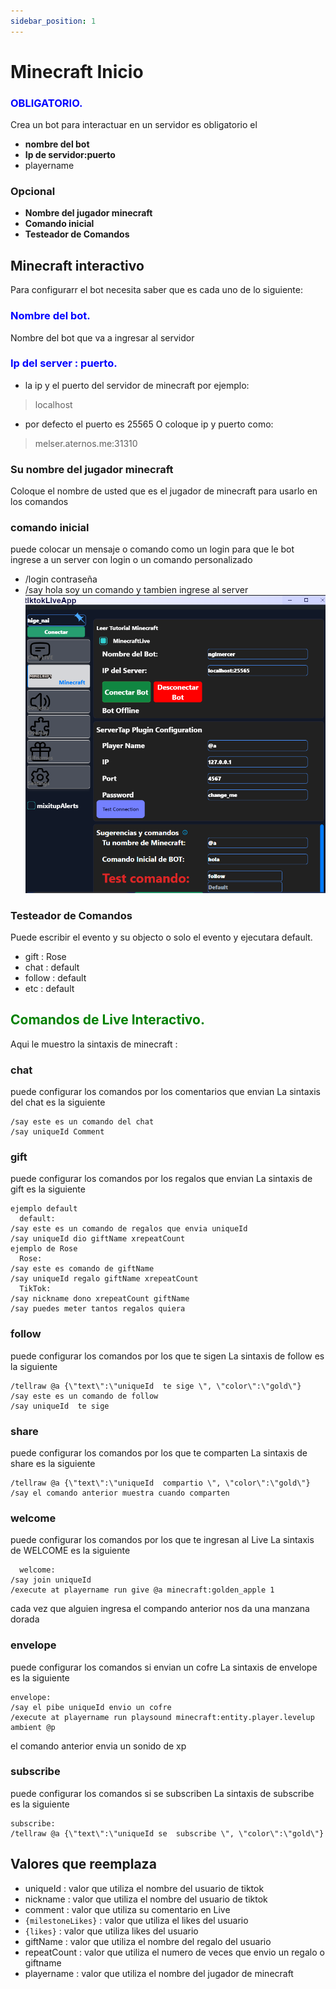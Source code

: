 ```yaml
---
sidebar_position: 1
---
```

# Minecraft Inicio
### <font color="blue">OBLIGATORIO.</font>
Crea un bot para interactuar en un servidor
es obligatorio el
- **nombre del bot** 
- **Ip de servidor:puerto** 
- playername
### Opcional
- **Nombre del jugador minecraft**
- **Comando inicial**
- **Testeador de Comandos**
## Minecraft interactivo
Para configurarr el bot necesita saber que es cada uno de lo siguiente:
### <font color="blue">Nombre del bot.</font>
Nombre del bot que va a ingresar al servidor
### <font color="blue">Ip del server : puerto.</font>
- la ip y el puerto del servidor de minecraft por ejemplo:
> localhost
- por defecto el puerto es 25565 O coloque ip y puerto como: 
> melser.aternos.me:31310
### Su nombre del jugador minecraft
Coloque el nombre de usted que es el jugador de minecraft para usarlo en los comandos
### comando inicial
puede colocar un mensaje o comando como un login para que le bot ingrese a un server con login o un comando personalizado 
- /login contraseña
- /say hola soy un comando y tambien ingrese al server
![minecraftliveimg](minecraftlive.png)
### Testeador de Comandos
Puede escribir el evento y su objecto o solo el evento y ejecutara default.
- gift : Rose
- chat : default
- follow : default
- etc : default
## <font color="Green">Comandos de Live Interactivo.</font>
Aqui le muestro la sintaxis de minecraft :
### chat 
puede configurar los comandos por los comentarios que envian
La sintaxis del chat es la siguiente
```
/say este es un comando del chat
/say uniqueId Comment
  ```
### gift 
puede configurar los comandos por los regalos que envian
La sintaxis de gift es la siguiente
```
ejemplo default
  default:
/say este es un comando de regalos que envia uniqueId
/say uniqueId dio giftName xrepeatCount
ejemplo de Rose
  Rose:
/say este es comando de giftName
/say uniqueId regalo giftName xrepeatCount
  TikTok:
/say nickname dono xrepeatCount giftName
/say puedes meter tantos regalos quiera
  ```

### follow 
puede configurar los comandos por los que te sigen
La sintaxis de follow es la siguiente
```
/tellraw @a {\"text\":\"uniqueId  te sige \", \"color\":\"gold\"}
/say este es un comando de follow
/say uniqueId  te sige 
  ```
### share
puede configurar los comandos por los que te comparten
La sintaxis de share es la siguiente
```
/tellraw @a {\"text\":\"uniqueId  compartio \", \"color\":\"gold\"}
/say el comando anterior muestra cuando comparten
  ```
### welcome
puede configurar los comandos por los que te ingresan al Live
La sintaxis de WELCOME es la siguiente
```
  welcome:
/say join uniqueId
/execute at playername run give @a minecraft:golden_apple 1
  ```
cada vez que alguien ingresa el compando anterior nos da una manzana dorada
### envelope
puede configurar los comandos si envian un cofre
La sintaxis de envelope es la siguiente
```
envelope:
/say el pibe uniqueId envio un cofre
/execute at playername run playsound minecraft:entity.player.levelup ambient @p
```
el comando anterior envia un sonido de xp
### subscribe
puede configurar los comandos si se subscriben
La sintaxis de subscribe es la siguiente
```
subscribe:
/tellraw @a {\"text\":\"uniqueId se  subscribe \", \"color\":\"gold\"}
  ```
## Valores que reemplaza 
- uniqueId : valor que utiliza el nombre del usuario de tiktok
- nickname : valor que utiliza el nombre del usuario de tiktok
- comment : valor que utiliza su comentario en Live
- ``{milestoneLikes}`` : valor que utiliza el likes del usuario 
- ``{likes}`` : valor que utiliza likes del usuario
- giftName : valor que utiliza el nombre del regalo del usuario
- repeatCount : valor que utiliza el numero de veces que envio un regalo o giftname
- playername : valor que utiliza el nombre del jugador de minecraft
